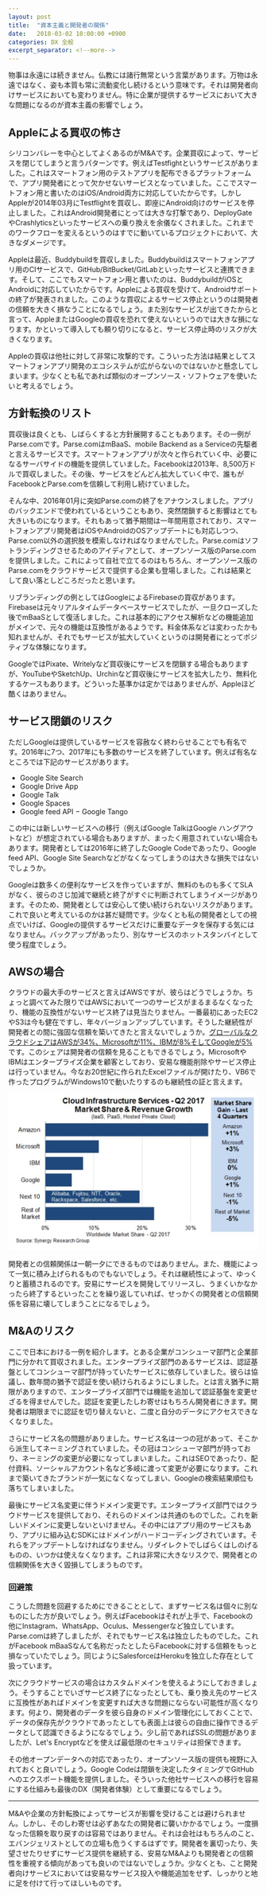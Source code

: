 ```yaml
---
layout: post
title:  "資本主義と開発者の関係"
date:   2018-03-02 10:00:00 +0900
categories: DX 全般
excerpt_separator: <!--more-->
---
```


物事は永遠には続きません。仏教には諸行無常という言葉があります。万物は永遠ではなく、姿も本質も常に流動変化し続けるという意味です。それは開発者向けサービスにおいても変わりません。特に企業が提供するサービスにおいて大きな問題になるのが資本主義の影響でしょう。

<!--more-->

## Appleによる買収の怖さ

シリコンバレーを中心としてよくあるのがM&Aです。企業買収によって、サービスを閉じてしまうと言うパターンです。例えばTestfightというサービスがありました。これはスマートフォン用のテストアプリを配布できるプラットフォームで、アプリ開発者にとって欠かせないサービスとなっていました。ここでスマートフォン用と書いたのはiOS/Android両方に対応していたからです。しかしAppleが2014年03月にTestflightを買収し、即座にAndroid向けのサービスを停止しました。これはAndroid開発者にとっては大きな打撃であり、DeployGateやCrashlyticsといったサービスへの乗り換えを余儀なくされました。これまでのワークフローを変えるというのはすでに動いているプロジェクトにおいて、大きなダメージです。

Appleは最近、Buddybuildを買収しました。Buddybuildはスマートフォンアプリ用のCIサービスで、GitHub/BitBucket/GitLabといったサービスと連携できます。そして、ここでもスマートフォン用と書いたのは、BuddybuildがiOSとAndroidに対応していたからです。Appleによる買収を受けて、Androidサポートの終了が発表されました。このような買収によるサービス停止というのは開発者の信頼を大きく損なうことになるでしょう。また別なサービスが出てきたからと言って、AppleまたはGoogleの買収を恐れて使えないというのでは大きな損になります。かといって導入しても頼り切りになると、サービス停止時のリスクが大きくなります。

Appleの買収は他社に対して非常に攻撃的です。こういった方法は結果としてスマートフォンアプリ開発のエコシステムが広がらないのではないかと懸念してしまいます。少なくとも私であれば類似のオープンソース・ソフトウェアを使いたいと考えるでしょう。

## 方針転換のリスト

買収後は良くとも、しばらくすると方針展開することもあります。その一例がParse.comです。Parse.comはmBaaS、mobile Backend as a Serviceの先駆者と言えるサービスです。スマートフォンアプリが次々と作られていく中、必要になるサーバサイドの機能を提供していました。Facebookは2013年、8,500万ドルで買収しました。その後、サービスをどんどん拡大していく中で、誰もがFacebookとParse.comを信頼して利用し続けていました。

そんな中、2016年01月に突如Parse.comの終了をアナウンスしました。アプリのバックエンドで使われているということもあり、突然閉鎖すると影響はとても大きいものになります。それもあって猶予期間は一年間用意されており、スマートフォンアプリ開発者はiOSやAndroidのOSアップデートにも対応しつつ、Parse.com以外の選択肢を模索しなければなりませんでした。Parse.comはソフトランディングさせるためのアイディアとして、オープンソース版のParse.comを提供しました。これによって自社で立てるのはもちろん、オープンソース版のParse.comをクラウドサービスで提供する企業も登場しました。これは結果として良い落としどころだったと思います。

リブランディングの例としてはGoogleによるFirebaseの買収があります。Firebaseは元々リアルタイムデータベースサービスでしたが、一旦クローズした後でmBaaSとして復活しました。これは基本的にアクセス解析などの機能追加がメインで、元々の機能は互換性があるようです。料金体系などは変わったかも知れませんが、それでもサービスが拡大していくというのは開発者にとってポジティブな体験になります。

GoogleではPixate、Writelyなど買収後にサービスを閉鎖する場合もありますが、YouTubeやSketchUp、Urchinなど買収後にサービスを拡大したり、無料化するケースもあります。どういった基準かは定かではありませんが、Appleほど酷くはありません。

## サービス閉鎖のリスク

ただしGoogleは提供しているサービスを容赦なく終わらせることでも有名です。2016年に7つ、2017年にも多数のサービスを終了しています。例えば有名なところでは下記のサービスがあります。

- Google Site Search
- Google Drive App
- Google Talk
- Google Spaces
- Google feed API
− Google Tango

この中には新しいサービスへの移行（例えばGoogle TalkはGoogle ハングアウトなど）が想定されている場合もありますが、まったく用意されていない場合もあります。開発者としては2016年に終了したGoogle Codeであったり、Google feed API、Google Site Searchなどがなくなってしまうのは大きな損失ではないでしょうか。

Googleは数多くの便利なサービスを作っていますが、無料のものも多くてSLAがなく、彼らのさじ加減で継続と終了がすぐに判断されてしまうイメージがあります。そのため、開発者としては安心して使い続けられないリスクがあります。これで良いと考えているのかは甚だ疑問です。少なくとも私の開発者としての視点でいけば、Googleの提供するサービスだけに重要なデータを保存する気にはなりません。バックアップがあったり、別なサービスのホットスタンバイとして使う程度でしょう。

## AWSの場合

クラウドの最大手のサービスと言えばAWSですが、彼らはどうでしょうか。ちょっと調べてみた限りではAWSにおいて一つのサービスがまるまるなくなったり、機能の互換性がないサービス終了は見当たりません。一番最初にあったEC2やS3は今も健在ですし、年々バージョンアップしています。そうした継続性が開発者との間に強固な信頼を築いてきたと言えないでしょうか。[グローバルなクラウドシェアはAWSが34%、Microsoftが11%、IBMが8%そしてGoogleが5%](https://www.srgresearch.com/articles/leading-cloud-providers-continue-run-away-market)です。このシェアは開発者の信頼を見ることもできるでしょう。MicrosoftやIBMはエンタープライズ企業を顧客としており、安易な機能削除やサービス停止は行っていません。今なお20世紀に作られたExcelファイルが開けたり、VB6で作ったプログラムがWindows10で動いたりするのも継続性の証と言えます。

![クラウドサービスのシェア](/images/cloud-share.png)

開発者との信頼関係は一朝一夕にできるものではありません。また、機能によって一気に積み上げられるものでもないでしょう。それは継続性によって、ゆっくりと蓄積されるのです。安易にサービスを開発してリリースし、うまくいかなかったら終了するといったことを繰り返していれば、せっかくの開発者との信頼関係を容易に壊してしまうことになるでしょう。

## M&Aのリスク

ここで日本における一例を紹介します。とある企業がコンシューマ部門と企業部門に分かれて買収されました。エンタープライズ部門のあるサービスは、認証基盤としてコンシューマ部門が持っていたサービスに依存していました。彼らは協議し、数年間の猶予で認証を使い続けられるようにしました。とは言え猶予に期限がありますので、エンタープライズ部門では機能を追加して認証基盤を変更せざるを得ませんでした。認証を変更したしわ寄せはもちろん開発者にきます。開発者は期限までに認証を切り替えないと、二度と自分のデータにアクセスできなくなりました。

さらにサービス名の問題がありました。サービス名は一つの冠があって、そこから派生してネーミングされていました。その冠はコンシューマ部門が持っており、ネーミングの変更が必要になってしまいました。これはSEOであったり、配付資料、ソーシャルアカウント名など多岐に渡って変更が必要になります。これまで築いてきたブランドが一気になくなってしまい、Googleの検索結果順位も落ちてしまいました。

最後にサービス名変更に伴うドメイン変更です。エンタープライズ部門ではクラウドサービスを提供しており、それらのドメインは共通のものでした。これを新しいドメインに変更しないといけません。その中にはアプリ用のサービスもあり、アプリに組み込むSDKにはドメインがハードコーディングされています。それらをアップデートしなければなりません。リダイレクトでしばらくはしのげるものの、いつかは使えなくなります。これは非常に大きなリスクで、開発者との信頼関係を大きく毀損してしまうものです。

### 回避策

こうした問題を回避するためにできることとして、まずサービス名は個々に別なものにした方が良いでしょう。例えばFacebookはそれが上手で、Facebookの他にInstagram、WhatsApp、Oculus、Messengerなど独立しています。Parse.comは終了しましたが、それでもサービス名は独立したものでした。これがFacebook mBaaSなんて名称だったとしたらFacebookに対する信頼をもっと損なっていたでしょう。同じようにSalesforceはHerokuを独立した存在として扱っています。

次にクラウドサービスの場合はカスタムドメインを使えるようにしておきましょう。そうすることでいざサービス終了になったとしても、乗り換え先のサービスに互換性があればドメインを変更すれば大きな問題にならない可能性が高くなります。何より、開発者のデータを彼ら自身のドメイン管理化にしておくことで、データの保存先がクラウドであったとしても表面上は彼らの自由に操作できるデータとして認識できるようになるでしょう。少し前であればSSLの問題がありましたが、Let's Encryptなどを使えば最低限のセキュリティは担保できます。

その他オープンデータへの対応であったり、オープンソース版の提供も視野に入れておくと良いでしょう。Google Codeは閉鎖を決定したタイミングでGitHubへのエクスポート機能を提供しました。そういった他社サービスへの移行を容易にする仕組みも最後のDX（開発者体験）として重要になるでしょう。

----

M&Aや企業の方針転換によってサービスが影響を受けることは避けられません。しかし、そのしわ寄せは必ずあなたの開発者に襲いかかるでしょう。一度損なった信頼を取り戻すのは容易ではありません。それは会社はもちろんのこと、エバンジェリストとしての立場も危うくするはずです。開発者を裏切ったり、失望させたりせずにサービス提供を継続する、安易なM&Aよりも開発者との信頼性を重視する傾向があっても良いのではないでしょうか。少なくとも、こと開発者向けサービスにおいては安易なサービス投入や機能追加をせず、しっかりと地に足を付けて行ってほしいものです。

